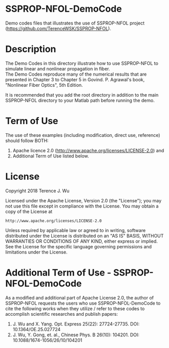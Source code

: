 # SSPROP-NFOL-DemoCode
Demo codes files that illustrates the use of SSPROP-NFOL project (https://github.com/TerenceWSK/SSPROP-NFOL).

# Description
The Demo Codes in this directory illustrate how to use SSPROP-NFOL to simulate linear and nonlinear propagation in fiber.  
The Demo Codes reproduce many of the numerical results that are presented in Chapter 3 to Chapter 5 in Govind. P. Agrawal's book, "Nonlinear Fiber Optics", 5th Edition.

It is recommended that you add the root directory in addition to the main SSPROP-NFOL directory to your Matlab path before running the demo. 

# Term of Use
The use of these examples (including modification, direct use, reference) should follow BOTH:
1. Apache licence 2.0 (http://www.apache.org/licenses/LICENSE-2.0) and 
2. Additional Term of Use listed below.

# License
Copyright 2018 Terence J. Wu

Licensed under the Apache License, Version 2.0 (the "License");
you may not use this file except in compliance with the License.
You may obtain a copy of the License at

    http://www.apache.org/licenses/LICENSE-2.0

Unless required by applicable law or agreed to in writing, software
distributed under the License is distributed on an "AS IS" BASIS,
WITHOUT WARRANTIES OR CONDITIONS OF ANY KIND, either express or implied.
See the License for the specific language governing permissions and
limitations under the License.

# Additional Term of Use - SSPROP-NFOL-DemoCode
As a modified and additional part of Apache License 2.0, the author of SSPROP-NFOL requests the users who use SSPROP-NFOL-DemoCode to cite the following works when they utilize / refer to these codes to accomplish scientific researches and publish papers:
1. J. Wu and X. Yang. Opt. Express 25(22): 27724-27735. DOI: 10.1364/OE.25.027724
2. J. Wu, Y. Gong, et. al., Chinese Phys. B 26(10): 104201. DOI: 10.1088/1674-1056/26/10/104201
